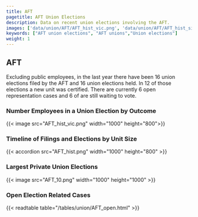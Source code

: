 ```yaml
---
title: AFT
pagetitle: AFT Union Elections
description: Data on recent union elections involving the AFT.
images: ['data/union/AFT/AFT_hist_vic.png', 'data/union/AFT/AFT_hist_size.png', 'data/union/AFT/AFT_10.png']
keywords: ["AFT union elections", "AFT unions","Union elections"]
weight: 1
---
```

##  AFT

Excluding public employees, in the last year there have been 16 union elections filed by the AFT and 16 union elections held. In 12 of those elections a new unit was certified. There are currently 6 open representation cases and 6 of are still waiting to vote.

### Number Employees in a Union Election by Outcome
{{< image src="AFT_hist_vic.png" width="1000" height="800">}}

### Timeline of Filings and Elections by Unit Size
{{< accordion src="AFT_hist.png" width="1000" height="800" >}}

### Largest Private Union Elections
{{< image src="AFT_10.png" width="1000" height="1000"  >}}

### Open Election Related Cases
{{< readtable table="/tables/union/AFT_open.html" >}}

